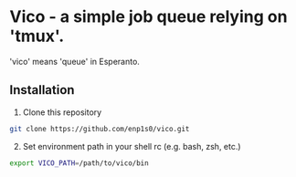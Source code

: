 # Vico - a simple job queue relying on 'tmux'.

'vico' means 'queue' in Esperanto.

## Installation
1. Clone this repository
```bash
git clone https://github.com/enp1s0/vico.git
```

2. Set environment path in your shell rc (e.g. bash, zsh, etc.)
```bash
export VICO_PATH=/path/to/vico/bin
```
